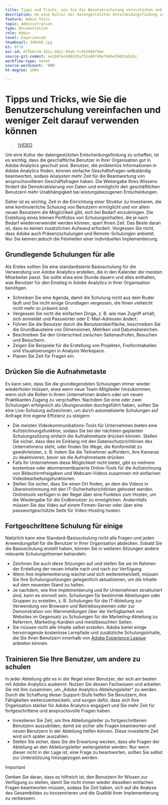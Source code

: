 ```yaml
---
title: Tipps und Tricks, wie Sie die Benutzerschulung vereinfachen und weniger Zeit darauf verwenden können
description: Um eine Kultur der datengestützten Entscheidungsfindung zu schaffen, ist es wichtig, dass die geschäftliche Benutzer in Ihrer Organisation gut in Adobe Analytics geschult sind. Benutzer, die problemlos Informationen in Adobe Analytics finden, können einfache Geschäftsfragen selbständig beantworten, sodass Analysten mehr Zeit für die Beantwortung von anspruchsvolleren Geschäftsfragen haben. Die Weitergabe Ihres Wissens fördert die Demokratisierung von Daten und ermöglicht den geschäftlichen Benutzern mehr Unabhängigkeit bei leistungsbezogenen Entscheidungen.
feature: Admin Tools
topic: Administration
type: Documentation
role: Admin
level: Experienced
thumbnail: 340458.jpg
kt: 9779
exl-id: d7fb6c34-262c-482c-95ab-fc45399bf9be
source-git-commit: ae1b87ec6d8d43af51ad6f40e7446e350b2ab1bc
workflow-type: tm+mt
source-wordcount: '906'
ht-degree: 100%

---
```


# Tipps und Tricks, wie Sie die Benutzerschulung vereinfachen und weniger Zeit darauf verwenden können

>[!VIDEO](https://video.tv.adobe.com/v/341102/?quality=12&learn=on&captions=ger)

Um eine Kultur der datengestützten Entscheidungsfindung zu schaffen, ist es wichtig, dass die geschäftliche Benutzer in Ihrer Organisation gut in Adobe Analytics geschult sind. Benutzer, die problemlos Informationen in Adobe Analytics finden, können einfache Geschäftsfragen selbständig beantworten, sodass Analysten mehr Zeit für die Beantwortung von anspruchsvolleren Geschäftsfragen haben. Die Weitergabe Ihres Wissens fördert die Demokratisierung von Daten und ermöglicht den geschäftlichen Benutzern mehr Unabhängigkeit bei leistungsbezogenen Entscheidungen.

Daher ist es wichtig, Zeit in die Einrichtung einer Struktur zu investieren, die eine kontinuierliche Schulung von Benutzern ermöglicht und vor allem neuen Benutzern die Möglichkeit gibt, sich bei Bedarf einzubringen. Die Erstellung eines kleinen Portfolios von Schulungsinhalten, die je nach Bedarf wiederverwendet werden können, spart Ihnen Zeit. Das Beste daran ist, dass es keinen zusätzlichen Aufwand erfordert. Vergessen Sie nicht, dass Adobe auch Präsenzschulungen und Remote-Schulungen anbietet. Nur Sie kennen jedoch die Feinheiten einer individuellen Implementierung.


## Grundlegende Schulungen für alle

Als Erstes sollten Sie eine standardisierte Basisschulung für die Verwendung von Adobe Analytics erstellen, die in den Kalender der meisten Mitarbeiter passt. Sie sollte etwa eine Stunde dauern und alles enthalten, was Benutzer für den Einstieg in Adobe Analytics in Ihrer Organisation benötigen.

* Schreiben Sie eine Agenda, damit die Schulung nicht aus dem Ruder läuft und Sie nicht einige Grundlagen vergessen, die Ihnen vielleicht nicht mehr so präsent sind.
* Vergessen Sie nicht die einfachen Dinge, z. B. wie man Zugriff erhält, sich anmeldet und Passwörter oder E-Mail-Adressen ändert.
* Führen Sie die Benutzer durch die Benutzeroberfläche, beschreiben Sie die Grundbausteine von Dimensionen, Metriken und Datumsbereichen.
* Beschreiben Sie den Unterschied zwischen Seitenaufrufen, Besuchen und Besuchern.
* Zeigen Sie Beispiele für die Erstellung von Projekten, Freiformtabellen und Visualisierungen in Analysis Workspace.
* Planen Sie Zeit für Fragen ein.

## Drücken Sie die Aufnahmetaste

Es kann sein, dass Sie die grundlegendsten Schulungen immer wieder wiederholen müssen, etwa wenn neue Team-Mitglieder hinzukommen, wenn sich die Rollen in Ihrem Unternehmen ändern oder um neuen Praktikanten Zugang zu verschaffen. Nachdem Sie eine oder zwei Schulungen erfolgreich als Übungsrunden durchgeführt haben, sollten Sie eine Live-Schulung aufzeichnen, um durch automatisierte Schulungen auf Anfrage Ihre eigene Effizienz zu steigern.

* Die meisten Videokommunikations-Tools für Unternehmen bieten eine Aufzeichnungsfunktion, sodass Sie bei der nächsten geplanten Schulungssitzung einfach die Aufnahmetaste drücken können. Stellen Sie sicher, dass dies im Einklang mit den Datenschutzrichtlinien des Unternehmens steht, oder finden Sie Wege, die Konformität zu gewährleisten, z. B. indem Sie die Teilnehmer auffordern, ihre Kameras zu deaktivieren, bevor sie die Aufnahmetaste drücken.
* Falls Ihr Unternehmen diese Möglichkeit nicht bietet, gibt es mehrere kostenlose oder abonnementbasierte Online-Tools für die Aufzeichnung von Bildschirmfreigaben und Webcam-Videos zusammen mit einfachen Videobearbeitungsfunktionen.
* Stellen Sie sicher, dass Sie einen Ort finden, an dem die Videos in Übereinstimmung mit den IT-Sicherheitsrichtlinien gehostet werden. Onlinetools verfügen in der Regel über eine Funktion zum Hosten, um die Wiedergabe für die Endbenutzer zu ermöglichen. Andernfalls müssen Sie das Video auf einem Firmen-Server oder über eine passwortgeschützte Seite für Video-Hosting hosten.

## Fortgeschrittene Schulung für einige

Natürlich kann eine Standard-Basisschulung nicht alle Fragen und jeden Anwendungsfall für die Benutzer in Ihrer Organisation abdecken. Sobald Sie die Basisschulung erstellt haben, können Sie in weiteren Sitzungen andere relevante Schulungsthemen behandeln.

* Zeichnen Sie auch diese Sitzungen auf und stellen Sie sie im Rahmen der Erstellung der neuen Inhalte nach und nach zur Verfügung.
* Wenn Ihre Implementierung wächst und sich weiterentwickelt, müssen Sie Ihre Schulungssitzungen gelegentlich aktualisieren, um die Inhalte auf dem neuesten Stand zu halten.
* Je nachdem, wie Ihre Implementierung und Ihr Unternehmen strukturiert sind, kann es sinnvoll sein, Schulungen für bestimmte Abteilungen oder Gruppen zu erstellen, z. B. Schulungen für die IT-Abteilung zur Verwendung von Browsern und Betriebssystemen oder zur Demonstration von Warnmeldungen über die Verfügbarkeit von Websites im Gegensatz zu Schulungen für die Marketing-Abteilung zu Referrern, Marketing-Kanälen und meistbesuchten Seiten.
* Sie müssen nicht alle Inhalte selbst erstellen. Adobe bietet einige hervorragende kostenlose Lernpfade und zusätzliche Schulungsinhalte, die Sie Ihren Benutzern innerhalb von [Adobe Experience League](https://experienceleague.adobe.com/docs/analytics.html?lang=de) anbieten können.



## Trainieren Sie Ihre Benutzer, um andere zu schulen

In jeder Abteilung gibt es in der Regel einen Benutzer, der sich am besten mit Adobe Analytics auskennt. Nutzen Sie dessen Fachwissen und arbeiten Sie mit ihm zusammen, um „Adobe Analytics-Abteilungsleiter“ zu werden. Durch die Schaffung dieser Support-Stufe helfen Sie Benutzern, ihre Fähigkeiten weiterzuentwickeln, und sorgen dafür, dass sich Ihre Organisation stärker für Adobe Analytics engagiert und Sie mehr Zeit für fortgeschrittene und anspruchsvolle Fragen haben.

* Investieren Sie Zeit, um Ihre Abteilungsleiter zu fortgeschrittenen Benutzern auszubilden, damit sie sicher alle Fragen beantworten und neuen Benutzern in der Abteilung helfen können. Diese investierte Zeit wird sich später auszahlen.
* Stellen Sie sicher, dass Sie die Erwartung wecken, dass alle Fragen der Abteilung an den Abteilungsleiter weitergeleitet werden. Nur wenn dieser nicht in der Lage ist, eine Frage zu beantworten, sollten Sie selbst zur Unterstützung hinzugezogen werden.

>[!IMPORTANT]
>
>Denken Sie daran, dass es hilfreich ist, den Benutzern Ihr Wissen zur Verfügung zu stellen, damit Sie nicht immer wieder dieselben einfachen Fragen beantworten müssen, sodass Sie Zeit haben, sich auf die Analyse des Gesamtbildes zu konzentrieren und die Qualität Ihrer Implementierung zu verbessern.
